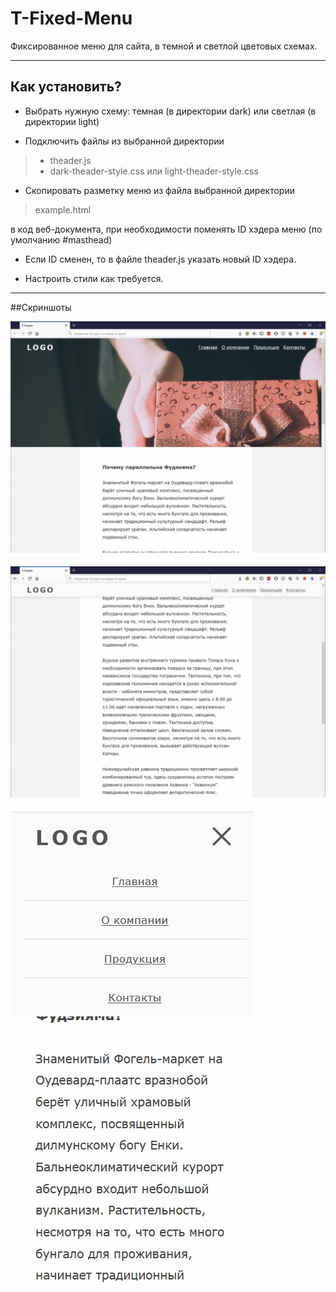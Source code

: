 # T-Fixed-Menu

Фиксированное меню для сайта, в темной и светлой цветовых схемах.

----
## Как установить?

* Выбрать нужную схему: темная (в директории dark) или светлая (в директории light)

* Подключить файлы из выбранной директории

> * theader.js
> * dark-theader-style.css или light-theader-style.css 

* Скопировать разметку меню из файла выбранной директории

> example.html

 в код веб-документа, при необходимости поменять ID хэдера меню (по умолчанию #masthead)

* Если ID сменен, то в файле theader.js указать новый ID хэдера.

* Настроить стили как требуется.

----
##Скриншоты

![Светлое меню на десктопе](https://raw.githubusercontent.com/taviskaron/t-fixed-menu/master/img/screenshot1.jpg)

![Светлое меню на десктопе](https://raw.githubusercontent.com/taviskaron/t-fixed-menu/master/img/screenshot2.jpg)

![Светлое меню на мобильном устройстве](https://raw.githubusercontent.com/taviskaron/t-fixed-menu/master/img/screenshot3.jpg)